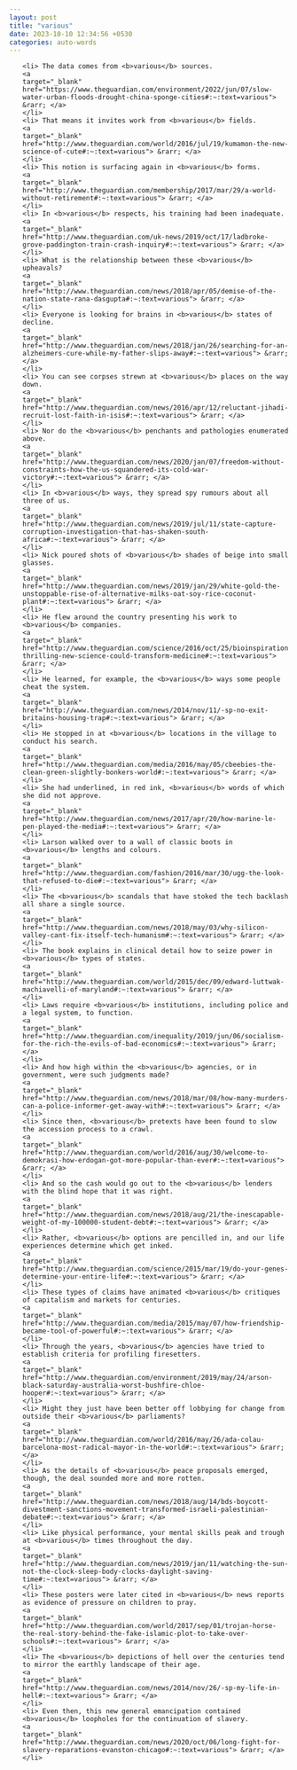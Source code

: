 ```yaml
---
layout: post
title: "various"
date: 2023-10-10 12:34:56 +0530
categories: auto-words
---
```

<ol>

    <li> The data comes from <b>various</b> sources.
    <a 
    target="_blank" 
    href="https://www.theguardian.com/environment/2022/jun/07/slow-water-urban-floods-drought-china-sponge-cities#:~:text=various"> &rarr; </a>
    </li>
    <li> That means it invites work from <b>various</b> fields.
    <a 
    target="_blank" 
    href="http://www.theguardian.com/world/2016/jul/19/kumamon-the-new-science-of-cute#:~:text=various"> &rarr; </a>
    </li>
    <li> This notion is surfacing again in <b>various</b> forms.
    <a 
    target="_blank" 
    href="http://www.theguardian.com/membership/2017/mar/29/a-world-without-retirement#:~:text=various"> &rarr; </a>
    </li>
    <li> In <b>various</b> respects, his training had been inadequate.
    <a 
    target="_blank" 
    href="http://www.theguardian.com/uk-news/2019/oct/17/ladbroke-grove-paddington-train-crash-inquiry#:~:text=various"> &rarr; </a>
    </li>
    <li> What is the relationship between these <b>various</b> upheavals?
    <a 
    target="_blank" 
    href="http://www.theguardian.com/news/2018/apr/05/demise-of-the-nation-state-rana-dasgupta#:~:text=various"> &rarr; </a>
    </li>
    <li> Everyone is looking for brains in <b>various</b> states of decline.
    <a 
    target="_blank" 
    href="http://www.theguardian.com/news/2018/jan/26/searching-for-an-alzheimers-cure-while-my-father-slips-away#:~:text=various"> &rarr; </a>
    </li>
    <li> You can see corpses strewn at <b>various</b> places on the way down.
    <a 
    target="_blank" 
    href="http://www.theguardian.com/news/2016/apr/12/reluctant-jihadi-recruit-lost-faith-in-isis#:~:text=various"> &rarr; </a>
    </li>
    <li> Nor do the <b>various</b> penchants and pathologies enumerated above.
    <a 
    target="_blank" 
    href="http://www.theguardian.com/news/2020/jan/07/freedom-without-constraints-how-the-us-squandered-its-cold-war-victory#:~:text=various"> &rarr; </a>
    </li>
    <li> In <b>various</b> ways, they spread spy rumours about all three of us.
    <a 
    target="_blank" 
    href="http://www.theguardian.com/news/2019/jul/11/state-capture-corruption-investigation-that-has-shaken-south-africa#:~:text=various"> &rarr; </a>
    </li>
    <li> Nick poured shots of <b>various</b> shades of beige into small glasses.
    <a 
    target="_blank" 
    href="http://www.theguardian.com/news/2019/jan/29/white-gold-the-unstoppable-rise-of-alternative-milks-oat-soy-rice-coconut-plant#:~:text=various"> &rarr; </a>
    </li>
    <li> He flew around the country presenting his work to <b>various</b> companies.
    <a 
    target="_blank" 
    href="http://www.theguardian.com/science/2016/oct/25/bioinspiration-thrilling-new-science-could-transform-medicine#:~:text=various"> &rarr; </a>
    </li>
    <li> He learned, for example, the <b>various</b> ways some people cheat the system.
    <a 
    target="_blank" 
    href="http://www.theguardian.com/news/2014/nov/11/-sp-no-exit-britains-housing-trap#:~:text=various"> &rarr; </a>
    </li>
    <li> He stopped in at <b>various</b> locations in the village to conduct his search.
    <a 
    target="_blank" 
    href="http://www.theguardian.com/media/2016/may/05/cbeebies-the-clean-green-slightly-bonkers-world#:~:text=various"> &rarr; </a>
    </li>
    <li> She had underlined, in red ink, <b>various</b> words of which she did not approve.
    <a 
    target="_blank" 
    href="http://www.theguardian.com/news/2017/apr/20/how-marine-le-pen-played-the-media#:~:text=various"> &rarr; </a>
    </li>
    <li> Larson walked over to a wall of classic boots in <b>various</b> lengths and colours.
    <a 
    target="_blank" 
    href="http://www.theguardian.com/fashion/2016/mar/30/ugg-the-look-that-refused-to-die#:~:text=various"> &rarr; </a>
    </li>
    <li> The <b>various</b> scandals that have stoked the tech backlash all share a single source.
    <a 
    target="_blank" 
    href="http://www.theguardian.com/news/2018/may/03/why-silicon-valley-cant-fix-itself-tech-humanism#:~:text=various"> &rarr; </a>
    </li>
    <li> The book explains in clinical detail how to seize power in <b>various</b> types of states.
    <a 
    target="_blank" 
    href="http://www.theguardian.com/world/2015/dec/09/edward-luttwak-machiavelli-of-maryland#:~:text=various"> &rarr; </a>
    </li>
    <li> Laws require <b>various</b> institutions, including police and a legal system, to function.
    <a 
    target="_blank" 
    href="http://www.theguardian.com/inequality/2019/jun/06/socialism-for-the-rich-the-evils-of-bad-economics#:~:text=various"> &rarr; </a>
    </li>
    <li> And how high within the <b>various</b> agencies, or in government, were such judgments made?
    <a 
    target="_blank" 
    href="http://www.theguardian.com/news/2018/mar/08/how-many-murders-can-a-police-informer-get-away-with#:~:text=various"> &rarr; </a>
    </li>
    <li> Since then, <b>various</b> pretexts have been found to slow the accession process to a crawl.
    <a 
    target="_blank" 
    href="http://www.theguardian.com/world/2016/aug/30/welcome-to-demokrasi-how-erdogan-got-more-popular-than-ever#:~:text=various"> &rarr; </a>
    </li>
    <li> And so the cash would go out to the <b>various</b> lenders with the blind hope that it was right.
    <a 
    target="_blank" 
    href="http://www.theguardian.com/news/2018/aug/21/the-inescapable-weight-of-my-100000-student-debt#:~:text=various"> &rarr; </a>
    </li>
    <li> Rather, <b>various</b> options are pencilled in, and our life experiences determine which get inked.
    <a 
    target="_blank" 
    href="http://www.theguardian.com/science/2015/mar/19/do-your-genes-determine-your-entire-life#:~:text=various"> &rarr; </a>
    </li>
    <li> These types of claims have animated <b>various</b> critiques of capitalism and markets for centuries.
    <a 
    target="_blank" 
    href="http://www.theguardian.com/media/2015/may/07/how-friendship-became-tool-of-powerful#:~:text=various"> &rarr; </a>
    </li>
    <li> Through the years, <b>various</b> agencies have tried to establish criteria for profiling firesetters.
    <a 
    target="_blank" 
    href="http://www.theguardian.com/environment/2019/may/24/arson-black-saturday-australia-worst-bushfire-chloe-hooper#:~:text=various"> &rarr; </a>
    </li>
    <li> Might they just have been better off lobbying for change from outside their <b>various</b> parliaments?
    <a 
    target="_blank" 
    href="http://www.theguardian.com/world/2016/may/26/ada-colau-barcelona-most-radical-mayor-in-the-world#:~:text=various"> &rarr; </a>
    </li>
    <li> As the details of <b>various</b> peace proposals emerged, though, the deal sounded more and more rotten.
    <a 
    target="_blank" 
    href="http://www.theguardian.com/news/2018/aug/14/bds-boycott-divestment-sanctions-movement-transformed-israeli-palestinian-debate#:~:text=various"> &rarr; </a>
    </li>
    <li> Like physical performance, your mental skills peak and trough at <b>various</b> times throughout the day.
    <a 
    target="_blank" 
    href="http://www.theguardian.com/news/2019/jan/11/watching-the-sun-not-the-clock-sleep-body-clocks-daylight-saving-time#:~:text=various"> &rarr; </a>
    </li>
    <li> These posters were later cited in <b>various</b> news reports as evidence of pressure on children to pray.
    <a 
    target="_blank" 
    href="http://www.theguardian.com/world/2017/sep/01/trojan-horse-the-real-story-behind-the-fake-islamic-plot-to-take-over-schools#:~:text=various"> &rarr; </a>
    </li>
    <li> The <b>various</b> depictions of hell over the centuries tend to mirror the earthly landscape of their age.
    <a 
    target="_blank" 
    href="http://www.theguardian.com/news/2014/nov/26/-sp-my-life-in-hell#:~:text=various"> &rarr; </a>
    </li>
    <li> Even then, this new general emancipation contained <b>various</b> loopholes for the continuation of slavery.
    <a 
    target="_blank" 
    href="http://www.theguardian.com/news/2020/oct/06/long-fight-for-slavery-reparations-evanston-chicago#:~:text=various"> &rarr; </a>
    </li>